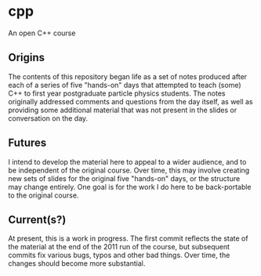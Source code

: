 cpp
===

An open C++ course

Origins
-------
The contents of this repository began life as a set of notes produced after each of a series of five "hands-on" days that attempted to teach (some) C++ to first year postgraduate particle physics students. The notes originally addressed comments and questions from the day itself, as well as providing some additional material that was not present in the slides or conversation on the day.

Futures
-------
I intend to develop the material here to appeal to a wider audience, and to be independent of the original course. Over time, this may involve creating new sets of slides for the original five "hands-on" days, or the structure may change entirely. One goal is for the work I do here to be back-portable to the original course.

Current(s?)
-----------
At present, this is a work in progress. The first commit reflects the state of the material at the end of the 2011 run of the course, but subsequent commits fix various bugs, typos and other bad things. Over time, the changes should become more substantial.

